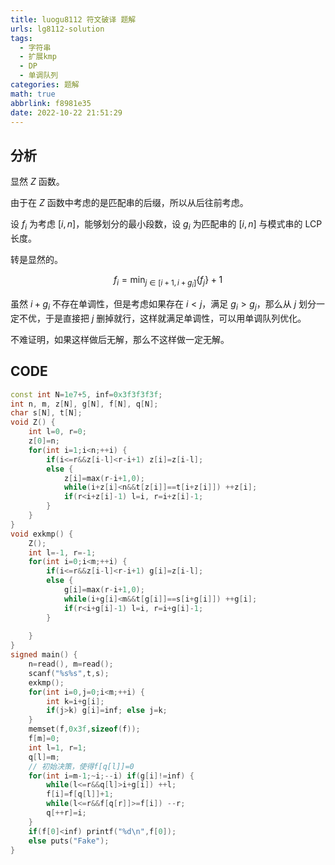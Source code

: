 ```yaml
---
title: luogu8112 符文破译 题解
urls: lg8112-solution
tags:
  - 字符串
  - 扩展kmp
  - DP
  - 单调队列
categories: 题解
math: true
abbrlink: f8981e35
date: 2022-10-22 21:51:29
---
```


## 分析

显然 $Z$ 函数。

由于在 $Z$ 函数中考虑的是匹配串的后缀，所以从后往前考虑。

<!--more-->

设 $f_i$ 为考虑 $[i,n]$，能够划分的最小段数，设 $g_i$ 为匹配串的 $[i,n]$ 与模式串的 LCP 长度。

转是显然的。

$$
f_i = \min_{j \in [i+1,i+g_i]} \{ f_j  \} + 1
$$

虽然 $i+g_i$ 不存在单调性，但是考虑如果存在 $i<j$，满足 $g_i > g_j$，那么从 $j$ 划分一定不优，于是直接把 $j$ 删掉就行，这样就满足单调性，可以用单调队列优化。

不难证明，如果这样做后无解，那么不这样做一定无解。


## CODE

```cpp
const int N=1e7+5, inf=0x3f3f3f3f;
int n, m, z[N], g[N], f[N], q[N];
char s[N], t[N];
void Z() {
	int l=0, r=0;
	z[0]=n;
	for(int i=1;i<n;++i) {
		if(i<=r&&z[i-l]<r-i+1) z[i]=z[i-l];
		else {
			z[i]=max(r-i+1,0);
			while(i+z[i]<n&&t[z[i]]==t[i+z[i]]) ++z[i];
			if(r<i+z[i]-1) l=i, r=i+z[i]-1;
		}
	}
}
void exkmp() {
	Z();
	int l=-1, r=-1;
	for(int i=0;i<m;++i) {
		if(i<=r&&z[i-l]<r-i+1) g[i]=z[i-l];
		else {
			g[i]=max(r-i+1,0);
			while(i+g[i]<m&&t[g[i]]==s[i+g[i]]) ++g[i];	
			if(r<i+g[i]-1) l=i, r=i+g[i]-1;
		}
		
	}
}
signed main() {
	n=read(), m=read();
	scanf("%s%s",t,s);
	exkmp();
	for(int i=0,j=0;i<m;++i) {
		int k=i+g[i];
		if(j>k) g[i]=inf; else j=k;
	}
	memset(f,0x3f,sizeof(f));
	f[m]=0;
	int l=1, r=1;
	q[l]=m;
	// 初始决策，使得f[q[l]]=0
	for(int i=m-1;~i;--i) if(g[i]!=inf) {
		while(l<=r&&q[l]>i+g[i]) ++l;
		f[i]=f[q[l]]+1;
		while(l<=r&&f[q[r]]>=f[i]) --r;
		q[++r]=i;
	}
	if(f[0]<inf) printf("%d\n",f[0]);
	else puts("Fake");
}
```
